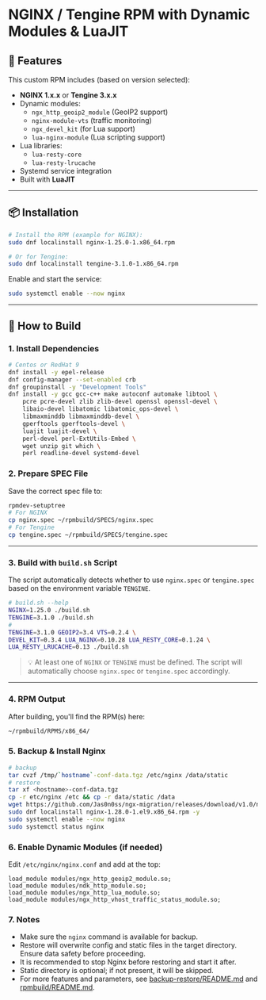 # NGINX / Tengine RPM with Dynamic Modules & LuaJIT

## 🚀 Features

This custom RPM includes (based on version selected):

- **NGINX 1.x.x** or **Tengine 3.x.x**
- Dynamic modules:
  - `ngx_http_geoip2_module` (GeoIP2 support)
  - `nginx-module-vts` (traffic monitoring)
  - `ngx_devel_kit` (for Lua support)
  - `lua-nginx-module` (Lua scripting support)
- Lua libraries:
  - `lua-resty-core`
  - `lua-resty-lrucache`
- Systemd service integration
- Built with **LuaJIT**

------

## 📦 Installation

```bash
# Install the RPM (example for NGINX):
sudo dnf localinstall nginx-1.25.0-1.x86_64.rpm

# Or for Tengine:
sudo dnf localinstall tengine-3.1.0-1.x86_64.rpm
```

Enable and start the service:

```bash
sudo systemctl enable --now nginx
```

------

## 🔧 How to Build

### 1. Install Dependencies

```bash
# Centos or RedHat 9
dnf install -y epel-release
dnf config-manager --set-enabled crb
dnf groupinstall -y "Development Tools"
dnf install -y gcc gcc-c++ make autoconf automake libtool \
    pcre pcre-devel zlib zlib-devel openssl openssl-devel \
    libaio-devel libatomic libatomic_ops-devel \
    libmaxminddb libmaxminddb-devel \
    gperftools gperftools-devel \
    luajit luajit-devel \
    perl-devel perl-ExtUtils-Embed \
    wget unzip git which \
    perl readline-devel systemd-devel
```

### 2. Prepare SPEC File

Save the correct spec file to:

```bash
rpmdev-setuptree
# For NGINX
cp nginx.spec ~/rpmbuild/SPECS/nginx.spec
# For Tengine
cp tengine.spec ~/rpmbuild/SPECS/tengine.spec
```

------

### 3. Build with `build.sh` Script

The script automatically detects whether to use `nginx.spec` or `tengine.spec` based on the environment variable `TENGINE`.

```bash
# build.sh --help
NGINX=1.25.0 ./build.sh
TENGINE=3.1.0 ./build.sh
#
TENGINE=3.1.0 GEOIP2=3.4 VTS=0.2.4 \
DEVEL_KIT=0.3.4 LUA_NGINX=0.10.28 LUA_RESTY_CORE=0.1.24 \
LUA_RESTY_LRUCACHE=0.13 ./build.sh
```

> 💡 At least one of `NGINX` or `TENGINE` must be defined.
> The script will automatically choose `nginx.spec` or `tengine.spec` accordingly.

------

### 4. RPM Output

After building, you'll find the RPM(s) here:

```bash
~/rpmbuild/RPMS/x86_64/
```

### 5. Backup & Install Nginx

```bash
# backup 
tar cvzf /tmp/`hostname`-conf-data.tgz /etc/nginx /data/static
# restore
tar xf <hostname>-conf-data.tgz 
cp -r etc/nginx /etc && cp -r data/static /data
wget https://github.com/Jas0n0ss/ngx-migration/releases/download/v1.0/nginx-1.25.0-1.el9.x86_64.rpm
sudo dnf localinstall nginx-1.28.0-1.el9.x86_64.rpm -y
sudo systemctl enable --now nginx
sudo systemctl status nginx 
```

### 6. Enable Dynamic Modules (if needed)

Edit `/etc/nginx/nginx.conf` and add at the top:

```nginx
load_module modules/ngx_http_geoip2_module.so;
load_module modules/ndk_http_module.so;
load_module modules/ngx_http_lua_module.so;
load_module modules/ngx_http_vhost_traffic_status_module.so;
```

### 7. Notes

- Make sure the `nginx` command is available for backup.
- Restore will overwrite config and static files in the target directory. Ensure data safety before proceeding.
- It is recommended to stop Nginx before restoring and start it after.
- Static directory is optional; if not present, it will be skipped.
- For more features and parameters, see [backup-restore/README.md](backup-restore/README.md) and [rpmbuild/README.md](rpmbuild/README.md).